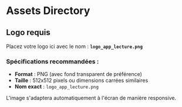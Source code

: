 # Assets Directory

## Logo requis
Placez votre logo ici avec le nom : **`logo_app_lecture.png`**

### Spécifications recommandées :
- **Format** : PNG (avec fond transparent de préférence)
- **Taille** : 512x512 pixels ou dimensions carrées similaires
- **Nom exact** : `logo_app_lecture.png`

L'image s'adaptera automatiquement à l'écran de manière responsive.
